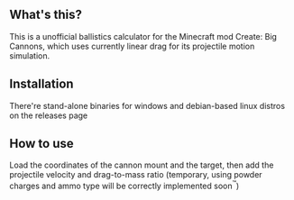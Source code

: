 ## What's this?
This is a unofficial ballistics calculator for the Minecraft mod Create: Big Cannons, which uses currently linear drag for its projectile motion simulation.

## Installation
There're stand-alone binaries for windows and debian-based linux distros on the releases page

## How to use
Load the coordinates of the cannon mount and the target, then add the projectile velocity and drag-to-mass ratio 
(temporary, using powder charges and ammo type will be correctly implemented soon<sup>™️</sup>)
